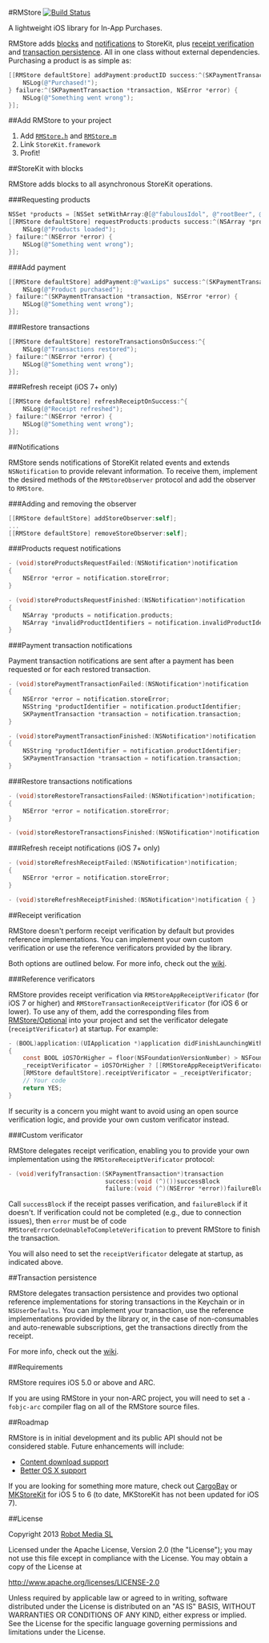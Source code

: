 #RMStore
[![Build Status](https://travis-ci.org/robotmedia/RMStore.png)](https://travis-ci.org/robotmedia/RMStore)


A lightweight iOS library for In-App Purchases.

RMStore adds [blocks](https://github.com/robotmedia/RMStore/blob/master/README.md#storekit-with-blocks) and [notifications](https://github.com/robotmedia/RMStore/blob/master/README.md#notifications) to StoreKit, plus [receipt verification](https://github.com/robotmedia/RMStore/blob/master/README.md#receipt-verification) and [transaction persistence](https://github.com/robotmedia/RMStore/blob/master/README.md#transaction-persistence). All in one class without external dependencies. Purchasing a product is as simple as:

```objective-c
[[RMStore defaultStore] addPayment:productID success:^(SKPaymentTransaction *transaction) {
    NSLog(@"Purchased!");
} failure:^(SKPaymentTransaction *transaction, NSError *error) {
    NSLog(@"Something went wrong");
}];
```

##Add RMStore to your project

1. Add [`RMStore.h`](https://github.com/robotmedia/RMStore/blob/master/RMStore/RMStore.h) and [`RMStore.m`](https://github.com/robotmedia/RMStore/blob/master/RMStore/RMStore.m)
2. Link `StoreKit.framework`
3. Profit!

##StoreKit with blocks

RMStore adds blocks to all asynchronous StoreKit operations.

###Requesting products

```objective-c
NSSet *products = [NSSet setWithArray:@[@"fabulousIdol", @"rootBeer", @"rubberChicken"]];
[[RMStore defaultStore] requestProducts:products success:^(NSArray *products, NSArray *invalidProductIdentifiers) {
    NSLog(@"Products loaded");
} failure:^(NSError *error) {
    NSLog(@"Something went wrong");
}];
```

###Add payment

```objective-c
[[RMStore defaultStore] addPayment:@"waxLips" success:^(SKPaymentTransaction *transaction) {
    NSLog(@"Product purchased");
} failure:^(SKPaymentTransaction *transaction, NSError *error) {
    NSLog(@"Something went wrong");
}];
```

###Restore transactions

```objective-c
[[RMStore defaultStore] restoreTransactionsOnSuccess:^{
    NSLog(@"Transactions restored");
} failure:^(NSError *error) {
    NSLog(@"Something went wrong");
}];
```

###Refresh receipt (iOS 7+ only)

```objective-c
[[RMStore defaultStore] refreshReceiptOnSuccess:^{
    NSLog(@"Receipt refreshed");
} failure:^(NSError *error) {
    NSLog(@"Something went wrong");
}];
```

##Notifications

RMStore sends notifications of StoreKit related events and extends `NSNotification` to provide relevant information. To receive them, implement the desired methods of the `RMStoreObserver` protocol and add the observer to `RMStore`.

###Adding and removing the observer

```objective-c
[[RMStore defaultStore] addStoreObserver:self];
...
[[RMStore defaultStore] removeStoreObserver:self];
```

###Products request notifications

```objective-c
- (void)storeProductsRequestFailed:(NSNotification*)notification
{
    NSError *error = notification.storeError;
}

- (void)storeProductsRequestFinished:(NSNotification*)notification 
{
    NSArray *products = notification.products;
    NSArray *invalidProductIdentifiers = notification.invalidProductIdentififers;
}
```

###Payment transaction notifications

Payment transaction notifications are sent after a payment has been requested or for each restored transaction.

```objective-c
- (void)storePaymentTransactionFailed:(NSNotification*)notification
{
    NSError *error = notification.storeError;
    NSString *productIdentifier = notification.productIdentifier;
    SKPaymentTransaction *transaction = notification.transaction;
}

- (void)storePaymentTransactionFinished:(NSNotification*)notification
{
    NSString *productIdentifier = notification.productIdentifier;
    SKPaymentTransaction *transaction = notification.transaction;
}
```

###Restore transactions notifications

```objective-c
- (void)storeRestoreTransactionsFailed:(NSNotification*)notification;
{
    NSError *error = notification.storeError;
}

- (void)storeRestoreTransactionsFinished:(NSNotification*)notification { }
```

###Refresh receipt notifications (iOS 7+ only)

```objective-c
- (void)storeRefreshReceiptFailed:(NSNotification*)notification;
{
    NSError *error = notification.storeError;
}

- (void)storeRefreshReceiptFinished:(NSNotification*)notification { }
```

##Receipt verification

RMStore doesn't perform receipt verification by default but provides reference implementations. You can implement your own custom verification or use the reference verificators provided by the library.

Both options are outlined below. For more info, check out the [wiki](https://github.com/robotmedia/RMStore/wiki/Receipt-verification). 

###Reference verificators

RMStore provides receipt verification via `RMStoreAppReceiptVerificator` (for iOS 7 or higher) and `RMStoreTransactionReceiptVerificator` (for iOS 6 or lower). To use any of them, add the corresponding files from [RMStore/Optional](https://github.com/robotmedia/RMStore/tree/master/RMStore/Optional) into your project and set the verificator delegate (`receiptVerificator`) at startup. For example:

```objective-c
- (BOOL)application:(UIApplication *)application didFinishLaunchingWithOptions:(NSDictionary *)launchOptions
{
    const BOOL iOS7OrHigher = floor(NSFoundationVersionNumber) > NSFoundationVersionNumber_iOS_6_1;
    _receiptVerificator = iOS7OrHigher ? [[RMStoreAppReceiptVerificator alloc] init] : [[RMStoreTransactionReceiptVerificator alloc] init];
    [RMStore defaultStore].receiptVerificator = _receiptVerificator;
    // Your code
    return YES;
}
```

If security is a concern you might want to avoid using an open source verification logic, and provide your own custom verificator instead.

###Custom verificator

RMStore delegates receipt verification, enabling you to provide your own implementation using  the `RMStoreReceiptVerificator` protocol:

```objective-c
- (void)verifyTransaction:(SKPaymentTransaction*)transaction
                           success:(void (^)())successBlock
                           failure:(void (^)(NSError *error))failureBlock;
```

Call `successBlock` if the receipt passes verification, and `failureBlock` if it doesn't. If verification could not be completed (e.g., due to connection issues), then `error` must be of code `RMStoreErrorCodeUnableToCompleteVerification` to prevent RMStore to finish the transaction.

You will also need to set the `receiptVerificator` delegate at startup, as indicated above.

##Transaction persistence

RMStore delegates transaction persistence and provides two optional reference implementations for storing transactions in the Keychain or in `NSUserDefaults`. You can implement your transaction, use the reference implementations provided by the library or, in the case of non-consumables and auto-renewable subscriptions, get the transactions directly from the receipt.

For more info, check out the [wiki](https://github.com/robotmedia/RMStore/wiki/Transaction-persistence).

##Requirements

RMStore requires iOS 5.0 or above and ARC.

If you are using RMStore in your non-ARC project, you will need to set a `-fobjc-arc` compiler flag on all of the RMStore source files.

##Roadmap

RMStore is in initial development and its public API should not be considered stable. Future enhancements will include:

* [Content download support](https://github.com/robotmedia/RMStore/issues/2)
* [Better OS X support](https://github.com/robotmedia/RMStore/issues/4)

If you are looking for something more mature, check out [CargoBay](https://github.com/mattt/CargoBay) or [MKStoreKit](https://github.com/MugunthKumar/MKStoreKit) for iOS 5 to 6 (to date, MKStoreKit has not been updated for iOS 7).

##License

 Copyright 2013 [Robot Media SL](http://www.robotmedia.net)
 
 Licensed under the Apache License, Version 2.0 (the "License");
 you may not use this file except in compliance with the License.
 You may obtain a copy of the License at
 
 http://www.apache.org/licenses/LICENSE-2.0
 
 Unless required by applicable law or agreed to in writing, software
 distributed under the License is distributed on an "AS IS" BASIS,
 WITHOUT WARRANTIES OR CONDITIONS OF ANY KIND, either express or implied.
 See the License for the specific language governing permissions and
 limitations under the License.
